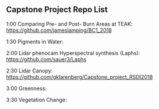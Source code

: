 ## Capstone Project Repo List

1:00 Comparing Pre- and Post- Burn Areas at TEAK: https://github.com/jameslamping/BC1_2018

1:30 Pigments in Water: 

2:00 Lidar phenocam Hyperspectral synthesis (Laphs): https://github.com/sauer3/Laphs

2:30 Lidar Canopy: https://github.com/gklarenberg/Capstone_project_RSDI2018

3:00 Greenness:

3:30 Vegetation Change: 
